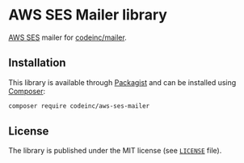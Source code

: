 # AWS SES Mailer library

[AWS SES](https://aws.amazon.com/ses/) mailer for [codeinc/mailer](https://github.com/CodeIncHQ/Mailer).

## Installation

This library is available through [Packagist](https://packagist.org/packages/codeinc/aws-ses-mailer) and can be installed using [Composer](https://getcomposer.org/): 

```bash
composer require codeinc/aws-ses-mailer
```


## License

The library is published under the MIT license (see [`LICENSE`](LICENSE) file).
